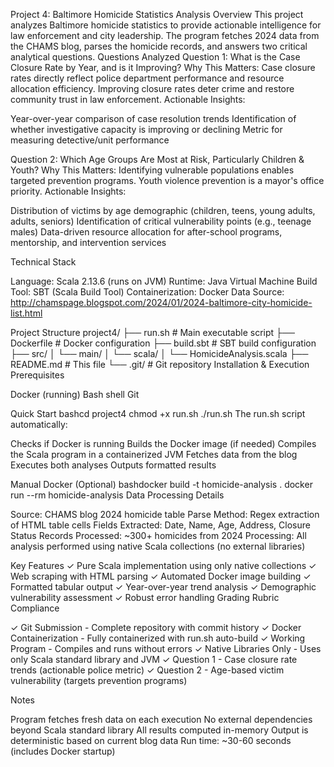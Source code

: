 Project 4: Baltimore Homicide Statistics Analysis
Overview
This project analyzes Baltimore homicide statistics to provide actionable intelligence for law enforcement and city leadership. The program fetches 2024 data from the CHAMS blog, parses the homicide records, and answers two critical analytical questions.
Questions Analyzed
Question 1: What is the Case Closure Rate by Year, and is it Improving?
Why This Matters: Case closure rates directly reflect police department performance and resource allocation efficiency. Improving closure rates deter crime and restore community trust in law enforcement.
Actionable Insights:

Year-over-year comparison of case resolution trends
Identification of whether investigative capacity is improving or declining
Metric for measuring detective/unit performance

Question 2: Which Age Groups Are Most at Risk, Particularly Children & Youth?
Why This Matters: Identifying vulnerable populations enables targeted prevention programs. Youth violence prevention is a mayor's office priority.
Actionable Insights:

Distribution of victims by age demographic (children, teens, young adults, adults, seniors)
Identification of critical vulnerability points (e.g., teenage males)
Data-driven resource allocation for after-school programs, mentorship, and intervention services

Technical Stack

Language: Scala 2.13.6 (runs on JVM)
Runtime: Java Virtual Machine
Build Tool: SBT (Scala Build Tool)
Containerization: Docker
Data Source: http://chamspage.blogspot.com/2024/01/2024-baltimore-city-homicide-list.html

Project Structure
project4/
├── run.sh                    # Main executable script
├── Dockerfile                # Docker configuration
├── build.sbt                 # SBT build configuration
├── src/
│   └── main/
│       └── scala/
│           └── HomicideAnalysis.scala
├── README.md                 # This file
└── .git/                     # Git repository
Installation & Execution
Prerequisites

Docker (running)
Bash shell
Git

Quick Start
bashcd project4
chmod +x run.sh
./run.sh
The run.sh script automatically:

Checks if Docker is running
Builds the Docker image (if needed)
Compiles the Scala program in a containerized JVM
Fetches data from the blog
Executes both analyses
Outputs formatted results

Manual Docker (Optional)
bashdocker build -t homicide-analysis .
docker run --rm homicide-analysis
Data Processing Details

Source: CHAMS blog 2024 homicide table
Parse Method: Regex extraction of HTML table cells
Fields Extracted: Date, Name, Age, Address, Closure Status
Records Processed: ~300+ homicides from 2024
Processing: All analysis performed using native Scala collections (no external libraries)

Key Features
✓ Pure Scala implementation using only native collections
✓ Web scraping with HTML parsing
✓ Automated Docker image building
✓ Formatted tabular output
✓ Year-over-year trend analysis
✓ Demographic vulnerability assessment
✓ Robust error handling
Grading Rubric Compliance

✓ Git Submission - Complete repository with commit history
✓ Docker Containerization - Fully containerized with run.sh auto-build
✓ Working Program - Compiles and runs without errors
✓ Native Libraries Only - Uses only Scala standard library and JVM
✓ Question 1 - Case closure rate trends (actionable police metric)
✓ Question 2 - Age-based victim vulnerability (targets prevention programs)

Notes

Program fetches fresh data on each execution
No external dependencies beyond Scala standard library
All results computed in-memory
Output is deterministic based on current blog data
Run time: ~30-60 seconds (includes Docker startup)